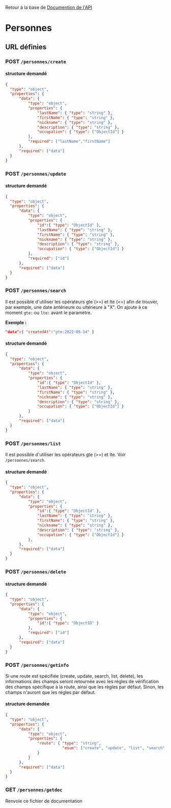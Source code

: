 Retour à la base de [Documention de l'API](documentation-api.md)

# Personnes

## URL définies

### POST `/personnes/create`

#### structure demandé
```json
{
  "type": "object",
  "properties": {
      "data": {
          "type": "object",
          "properties": {
              "lastName": { "type": "string" },
              "firstName": { "type": "string" },
              "nickname": { "type": "string" },
              "description": { "type": "string" },
              "occupation": { "type": ["ObjectId"] }
          },
          "required": ["lastName","firstName"]
      },
      "required": ["data"]
  }
}
```

### POST `/personnes/update`

#### structure demandé
```json
{
  "type": "object",
  "properties": {
      "data": {
          "type": "object",
          "properties": {
              "id":{ "type": "ObjectId" },
              "lastName": { "type": "string" },
              "firstName": { "type": "string" },
              "nickname": { "type": "string" },
              "description": { "type": "string" },
              "occupation": { "type": ["ObjectId"] }
          },
          "required": ["id"]
      },
      "required": ["data"]
  }
}
```


### POST `/personnes/search`
Il est possible d'utiliser les opérateurs gte (>=) et lte (<=) afin de trouver, par exemple, une date antérieure ou ultérieure à "X". On ajoute à ce moment `gte:` ou `lte:` avant le paramètre.

**Exemple :**
```json 
"data":{ "createdAt":"gte:2022-06-14" }
```
#### structure demandé
```json
{
  "type": "object",
  "properties": {
      "data": {
          "type": "object",
          "properties": {
              "id":{ "type": "ObjectId" },
              "lastName": { "type": "string" },
              "firstName": { "type": "string" },
              "nickname": { "type": "string" },
              "description": { "type": "string" },
              "occupation": { "type": ["ObjectId"] }
          }
      },
      "required": ["data"]
  }
}
```

### POST `/personnes/list`
Il est possible d'utiliser les opérateurs gte (>=) et lte. Voir `/personnes/search`.
#### structure demandé
```json
{
  "type": "object",
  "properties": {
      "data": {
          "type": "object",
          "properties": {
              "id":{ "type": "ObjectId" },
              "lastName": { "type": "string" },
              "firstName": { "type": "string" },
              "nickname": { "type": "string" },
              "description": { "type": "string" },
              "occupation": { "type": ["ObjectId"] }
          },
      },
      "required": ["data"]
  }
}
```

### POST `/personnes/delete`
#### structure demandé
```json
{
  "type": "object",
  "properties": {
      "data": {
          "type": "object",
          "properties": {
              "id":{ "type": "ObjectID" }
          },
          "required": ["id"]
      },
      "required": ["data"]
  }
}
```

### POST `/personnes/getinfo`

Si une route est spécifiée (create, update, search, list, delete), les informations des champs seront retournée avec les règles de vérification des champs spécifique à la route, ainsi que les règles par défaut.
Sinon, les champs n'auront que les règles par défaut.

#### structure demandée
```json
{
  "type": "object",
  "properties": {
      "data": {
          "type": "object",
          "properties": {
              "route": { "type": "string",
                         "enum": ["create", "update", "list", "search", "delete"]
              }
          }
      },
      "required": ["data"]
  }
}
```

### GET `/personnes/getdoc`
Renvoie ce fichier de documentation
